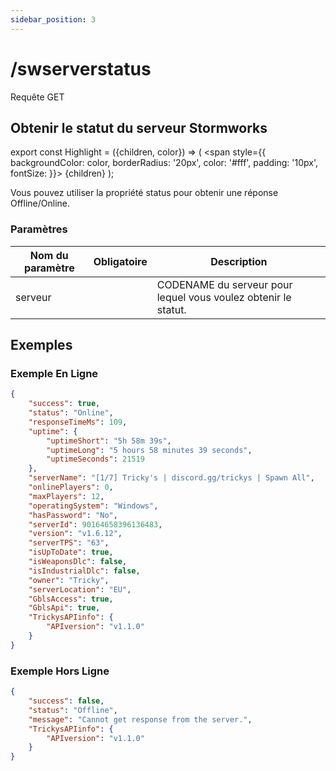 ```yaml
---
sidebar_position: 3
---
```


# /swserverstatus

<Highlight color="#25c2a0">Requête GET</Highlight>


## Obtenir le statut du serveur Stormworks


export const Highlight = ({children, color}) => ( <span style={{ backgroundColor: color, borderRadius: '20px', color: '#fff', padding: '10px', fontSize: }}>
    {children}
  </span> );

Vous pouvez utiliser la propriété <span class="code-text">status</span> pour obtenir une réponse <span class="code-text">Offline</span>/<span class="code-text">Online</span>.

### Paramètres

| Nom du paramètre |        Obligatoire        | Description                                                    |
| ---------------- |:-------------------------:| -------------------------------------------------------------- |
| serveur          | <i class="fas fa-fw fa-check-circle text-success"></i> | CODENAME du serveur pour lequel vous voulez obtenir le statut. |

## Exemples

### Exemple En Ligne

```json
{
    "success": true,
    "status": "Online",
    "responseTimeMs": 109,
    "uptime": {
        "uptimeShort": "5h 58m 39s",
        "uptimeLong": "5 hours 58 minutes 39 seconds",
        "uptimeSeconds": 21519
    },
    "serverName": "[1/7] Tricky's | discord.gg/trickys | Spawn All",
    "onlinePlayers": 0,
    "maxPlayers": 12,
    "operatingSystem": "Windows",
    "hasPassword": "No",
    "serverId": 90164658396136483,
    "version": "v1.6.12",
    "serverTPS": "63",
    "isUpToDate": true,
    "isWeaponsDlc": false,
    "isIndustrialDlc": false,
    "owner": "Tricky",
    "serverLocation": "EU",
    "GblsAccess": true,
    "GblsApi": true,
    "TrickysAPIinfo": {
        "APIversion": "v1.1.0"
    }
}
```

### Exemple Hors Ligne

```json
{
    "success": false,
    "status": "Offline",
    "message": "Cannot get response from the server.",
    "TrickysAPIinfo": {
        "APIversion": "v1.1.0"
    }
}
```